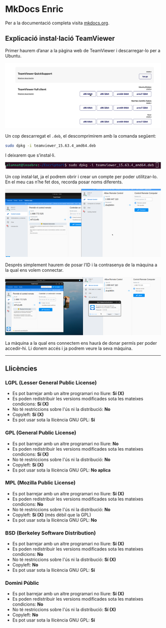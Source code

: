 
# MkDocs Enric

Per a la documentació completa visita [mkdocs.org](https://www.mkdocs.org).

## Explicació instal·lació TeamViewer

Primer haurem d’anar a la pàgina web de TeamViewer i descarregar-lo per a Ubuntu.

![Imatge](</img/21.png>)

Un cop descarregat el `.deb`, el descomprimirem amb la comanda següent:

```bash
sudo dpkg -i teamviewer_15.63.4_amd64.deb
```

I deixarem que s’instal·li.

![Imatge](</img/22.png>)

Un cop instal·lat, ja el podrem obrir i crear un compte per poder utilitzar-lo. En el meu cas n’he fet dos, recorda posar noms diferents.

![Imatge](</img/23.png>)

Després simplement haurem de posar l’ID i la contrasenya de la màquina a la qual ens volem connectar.

![Imatge](</img/24.png>)

La màquina a la qual ens connectem ens haurà de donar permís per poder accedir-hi. Li donem accés i ja podrem veure la seva màquina.

---

## Llicències

### LGPL (Lesser General Public License)
- Es pot barrejar amb un altre programari no lliure: **Sí (X)**
- Es poden redistribuir les versions modificades sota les mateixes condicions: **Sí (X)**
- No té restriccions sobre l'ús ni la distribució: **No**
- Copyleft: **Sí (X)**
- Es pot usar sota la llicència GNU GPL: **Sí**

### GPL (General Public License)
- Es pot barrejar amb un altre programari no lliure: **No**
- Es poden redistribuir les versions modificades sota les mateixes condicions: **Sí (X)**
- No té restriccions sobre l'ús ni la distribució: **No**
- Copyleft: **Sí (X)**
- Es pot usar sota la llicència GNU GPL: **No aplica**

### MPL (Mozilla Public License)
- Es pot barrejar amb un altre programari no lliure: **Sí (X)**
- Es poden redistribuir les versions modificades sota les mateixes condicions: **No**
- No té restriccions sobre l'ús ni la distribució: **No**
- Copyleft: **Sí (X)** (més dèbil que la GPL)
- Es pot usar sota la llicència GNU GPL: **No**

### BSD (Berkeley Software Distribution)
- Es pot barrejar amb un altre programari no lliure: **Sí (X)**
- Es poden redistribuir les versions modificades sota les mateixes condicions: **No**
- No té restriccions sobre l'ús ni la distribució: **Sí (X)**
- Copyleft: **No**
- Es pot usar sota la llicència GNU GPL: **Sí**

### Domini Públic
- Es pot barrejar amb un altre programari no lliure: **Sí (X)**
- Es poden redistribuir les versions modificades sota les mateixes condicions: **No**
- No té restriccions sobre l'ús ni la distribució: **Sí (X)**
- Copyleft: **No**
- Es pot usar sota la llicència GNU GPL: **Sí**
